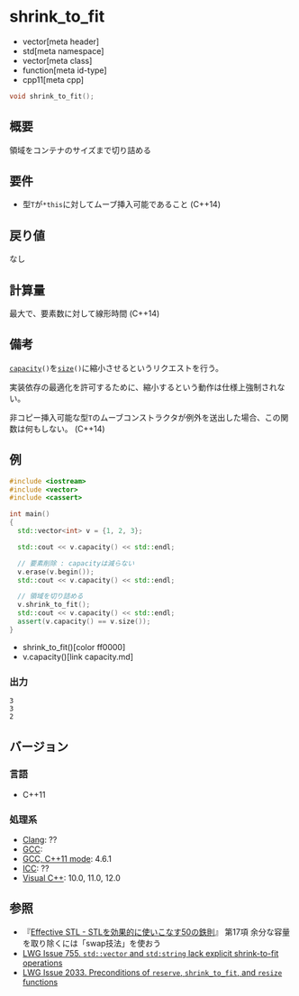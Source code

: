 # shrink_to_fit
* vector[meta header]
* std[meta namespace]
* vector[meta class]
* function[meta id-type]
* cpp11[meta cpp]

```cpp
void shrink_to_fit();
```

## 概要
領域をコンテナのサイズまで切り詰める


## 要件
- 型`T`が`*this`に対してムーブ挿入可能であること (C++14)


## 戻り値
なし


## 計算量
最大で、要素数に対して線形時間 (C++14)


## 備考
[`capacity`](capacity.md)`()`を[`size`](size.md)`()`に縮小させるというリクエストを行う。

実装依存の最適化を許可するために、縮小するという動作は仕様上強制されない。

非コピー挿入可能な型`T`のムーブコンストラクタが例外を送出した場合、この関数は何もしない。 (C++14)


## 例
```cpp
#include <iostream>
#include <vector>
#include <cassert>

int main()
{
  std::vector<int> v = {1, 2, 3};

  std::cout << v.capacity() << std::endl;

  // 要素削除 : capacityは減らない
  v.erase(v.begin());
  std::cout << v.capacity() << std::endl;

  // 領域を切り詰める
  v.shrink_to_fit();
  std::cout << v.capacity() << std::endl;
  assert(v.capacity() == v.size());
}
```
* shrink_to_fit()[color ff0000]
* v.capacity()[link capacity.md]

### 出力
```
3
3
2
```

## バージョン
### 言語
- C++11

### 処理系
- [Clang](/implementation.md#clang): ??
- [GCC](/implementation.md#gcc): 
- [GCC, C++11 mode](/implementation.md#gcc): 4.6.1
- [ICC](/implementation.md#icc): ??
- [Visual C++](/implementation.md#visual_cpp): 10.0, 11.0, 12.0


## 参照
- 『[Effective STL - STLを効果的に使いこなす50の鉄則](https://www.amazon.co.jp/dp/4894714108)』 第17項 余分な容量を取り除くには「swap技法」を使おう
- [LWG Issue 755. `std::vector` and `std:string` lack explicit shrink-to-fit operations](http://www.open-std.org/jtc1/sc22/wg21/docs/lwg-defects.html#755)
- [LWG Issue 2033. Preconditions of `reserve`, `shrink_to_fit`, and `resize` functions](http://www.open-std.org/jtc1/sc22/wg21/docs/lwg-defects.html#2033)


